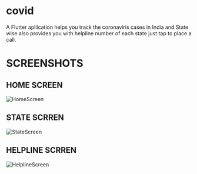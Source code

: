# covid

A Flutter apllication helps you track the coronaviris cases in India and State wise also provides you with helpline number of each state just tap to place a call.

# SCREENSHOTS

## HOME SCREEN
![HomeScreen](https://user-images.githubusercontent.com/55546741/87533735-aa306c80-c6b2-11ea-99be-de2f43ce1a47.jpg)
## STATE SCRREN
![StateScreen](https://user-images.githubusercontent.com/55546741/87533769-b7e5f200-c6b2-11ea-88aa-73af6eb15961.jpg)
## HELPLINE SCRREN
![HelplineScreen](https://user-images.githubusercontent.com/55546741/87533810-c7fdd180-c6b2-11ea-91b1-347046bf5f70.jpg)







